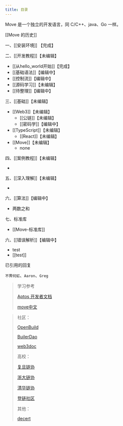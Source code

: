 ```yaml
---
title: 目录
---
```



Move 是一个独立的开发语言，同 C/C++、java、Go 一样。

[[Move 的历史]]

一、[[安装环境]] 【完成】



二、[[开发教程]]【未编辑】

- [[从hello_world开始]]【完成】
- [[基础语法]]【编辑中】
- [[控制流]]【编辑中】
- [[源码学习]]【未编辑】
- [[待整理]]【编辑中】



三、[[基础]]【未编辑】

- [[Web3]]【未编辑】
    - [[公链]]【未编辑】
    - [[密码学]]【编辑中】
- [[TypeScript]]【未编辑】
    - [[React]]【未编辑】
- [[Move]]【未编辑】
    - none

四、[[案例教程]]【未编辑】

- 

五、[[深入理解]]【未编辑】

- 

六、[[算法]]【编辑中】

- 两数之和

七、标准库

- [[Move-标准库]]

六、[[错误解析]]【编辑中】

- test
- [[test]]



已引用的回复

`不霁何虹`、`Aaron`、`Greg`

> 学习参考
>
> [Aptos 开发者文档](https://gushi10546.gitbook.io/aptos-kai-fa-zhe-wen-dang/kai-fa-zhe-jiao-cheng/ni-de-di-yi-bi-jiao-yi)
>
> [move中文](https://move-dao.github.io/move-book-zh/move-tutorial.html)

> 社区：
>
> [OpenBuild](https://openbuild.xyz)
>
> [BuilerDao](https://buidlerdao.xyz)
>
> [web3doc](https://aptos.web3doc.top/guides/getting-started)
>
> 
>
> 高校：
>
> [复旦链协](https://www.fudanblockchain.club)
>
> [浙大链协](https://zjubcadocs.readthedocs.io/zh-cn/)
>
> [清华链协](https://www.thubadao.xyz/aboutus)
>
> [登链社区](https://learnblockchain.cn)
>
> 
>
> 其他：
>
> [decert](https://decert.me/)